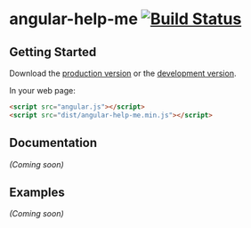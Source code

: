 # angular-help-me [![Build Status](https://travis-ci.org/marshal003/angular-help-me.svg?branch=master)](https://travis-ci.org/marshal003/angular-help-me)



## Getting Started

Download the [production version][min] or the [development version][max].

[min]: https://raw.github.com/marshal003/jquery-angular-help-me/master/dist/angular-angular-help-me.min.js
[max]: https://raw.github.com/marshal003/jquery-angular-help-me/master/dist/angular-angular-help-me.js

In your web page:

```html
<script src="angular.js"></script>
<script src="dist/angular-help-me.min.js"></script>
```

## Documentation
_(Coming soon)_

## Examples
_(Coming soon)_

